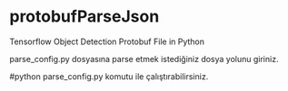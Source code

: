 # protobufParseJson
Tensorflow Object Detection Protobuf File in Python

parse_config.py dosyasına parse etmek istediğiniz dosya yolunu giriniz.

#python parse_config.py komutu ile çalıştırabilirsiniz.
